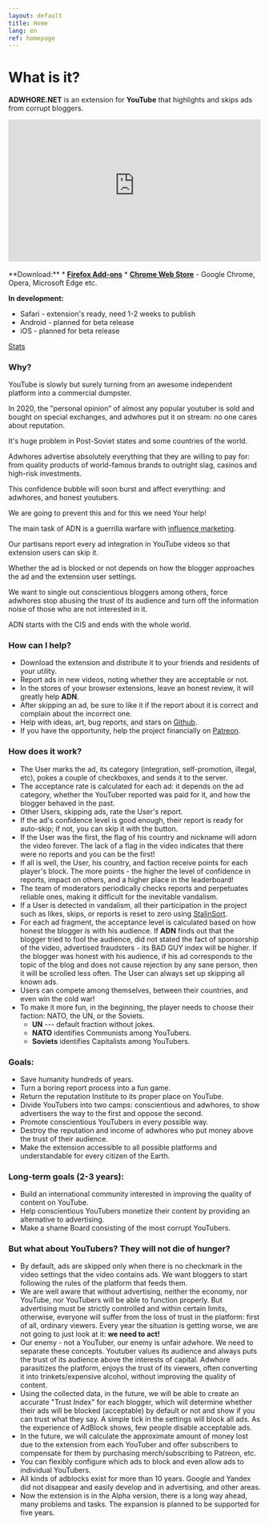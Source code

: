 ```yaml
---
layout: default
title: Home
lang: en
ref: homepage
---
```

# What is it?
**ADWHORE.NET** is an extension for **YouTube** that highlights and skips ads from corrupt bloggers.
<div style="position: relative; width: 100%; height: 0; padding-bottom: 56.25%">
<iframe style="position: absolute; top: 0; left: 0; width: 100%; height: 100%" src="https://www.youtube-nocookie.com/embed/0JTH5gG9vek" frameborder="0" allow="accelerometer; autoplay; encrypted-media; gyroscope; picture-in-picture" allowfullscreen></iframe>
</div>
<br>
**Download:**
* <b><a href = "https://addons.mozilla.org/ru/firefox/addon/adwhore-net/">Firefox Add-ons</a></b>
* <b><a href = "https://chrome.google.com/webstore/detail/adwhorenet/emfkjghgdkajicmnicojahgojkemagcm">Chrome Web Store</a></b>
    - Google Chrome, Opera, Microsoft Edge etc.
    
**In development:**
* Safari - extension's ready, need 1-2 weeks to publish
* Android - planned for beta release
* iOS - planned for beta release

<a href = "{{ site.url }}/en/stats">Stats</a>
### Why?
YouTube is slowly but surely turning from an awesome independent platform into a commercial dumpster.

In 2020, the "personal opinion” of almost any popular youtuber is sold and bought on special exchanges, and adwhores put it on stream: no one cares about reputation.

It's huge problem in Post-Soviet states and some countries of the world.

Adwhores advertise absolutely everything that they are willing to pay for: from quality products of world-famous brands to outright slag, casinos and high-risk investments.

This confidence bubble will soon burst and affect everything: and adwhores, and honest youtubers.

We are going to prevent this and for this we need Your help!

The main task of ADN is a guerrilla warfare with [influence marketing](https://en.wikipedia.org/wiki/Influencer_marketing).

Our partisans report every ad integration in YouTube videos so that extension users can skip it.

Whether the ad is blocked or not depends on how the blogger approaches the ad and the extension user settings.

We want to single out conscientious bloggers among others, force adwhores stop abusing the trust of its audience and turn off the information noise of those who are not interested in it.

ADN starts with the CIS and ends with the whole world.

### How can I help?
* Download the extension and distribute it to your friends and residents of your utility.
* Report ads in new videos, noting whether they are acceptable or not.
* In the stores of your browser extensions, leave an honest review, it will greatly help **ADN**.
* After skipping an ad, be sure to like it if the report about it is correct and complain about the incorrect one.
* Help with ideas, art, bug reports, and stars on <a href="https://github.com/qrlk/adwhore.net">Github</a>.
* If you have the opportunity, help the project financially on <a href="https://patreon.com/qrlk">Patreon</a>.

### How does it work?

* The User marks the ad, its category (integration, self-promotion, illegal, etc), pokes a couple of checkboxes, and sends it to the server.
* The acceptance rate is calculated for each ad: it depends on the ad category, whether the YouTuber reported was paid for it, and how the blogger behaved in the past.
* Other Users, skipping ads, rate the User's report.
* If the ad's confidence level is good enough, their report is ready for auto-skip; if not, you can skip it with the button.
* If the User was the first, the flag of his country and nickname will adorn the video forever. The lack of a flag in the video indicates that there were no reports and you can be the first!
* If all is well, the User, his country, and faction receive points for each player's block. The more points - the higher the level of confidence in reports, impact on others, and a higher place in the leaderboard!
* The team of moderators periodically checks reports and perpetuates reliable ones, making it difficult for the inevitable vandalism.
* If a User is detected in vandalism, all their participation in the project such as likes, skips, or reports is reset to zero using <a href="https://github.com/gustavo-depaula/stalin-sort" >StalinSort</a>.
* For each ad fragment, the acceptance level is calculated based on how honest the blogger is with his audience. If **ADN** finds out that the blogger tried to fool the audience, did not stated the fact of sponsorship of the video, advertised fraudsters - its BAD GUY index will be higher. If the blogger was honest with his audience, if his ad corresponds to the topic of the blog and does not cause rejection by any sane person, then it will be scrolled less often. The User can always set up skipping all known ads.
* Users can compete among themselves, between their countries, and even win the cold war!
* To make it more fun, in the beginning, the player needs to choose their faction: NATO, the UN, or the Soviets.
    * **UN** --- default fraction without jokes.
    * **NATO** identifies Communists among YouTubers.
    * **Soviets** identifies Capitalists among YouTubers.

### Goals:

* Save humanity hundreds of years.
* Turn a boring report process into a fun game.
* Return the reputation Institute to its proper place on YouTube.
* Divide YouTubers into two camps: conscientious and adwhores, to show advertisers the way to the first and oppose the second.
* Promote conscientious YouTubers in every possible way.
* Destroy the reputation and income of adwhores who put money above the trust of their audience.
* Make the extension accessible to all possible platforms and understandable for every citizen of the Earth.

### Long-term goals (2-3 years):
* Build an international community interested in improving the quality of content on YouTube.
* Help conscientious YouTubers monetize their content by providing an alternative to advertising.
* Make a shame Board consisting of the most corrupt YouTubers.

### But what about YouTubers? They will not die of hunger?
* By default, ads are skipped only when there is no checkmark in the video settings that the video contains ads. We want bloggers to start following the rules of the platform that feeds them.
* We are well aware that without advertising, neither the economy, nor YouTube, nor YouTubers will be able to function properly. But advertising must be strictly controlled and within certain limits, otherwise, everyone will suffer from the loss of trust in the platform: first of all, ordinary viewers. Every year the situation is getting worse, we are not going to just look at it: **we need to act!**
* Our enemy - not a YouTuber, our enemy is unfair adwhore. We need to separate these concepts. Youtuber values its audience and always puts the trust of its audience above the interests of capital. Adwhore parasitizes the platform, enjoys the trust of its viewers, often converting it into trinkets/expensive alcohol, without improving the quality of content.
* Using the collected data, in the future, we will be able to create an accurate "Trust Index" for each blogger, which will determine whether their ads will be blocked (acceptable) by default or not and show if you can trust what they say. A simple tick in the settings will block all ads. As the experience of AdBlock shows, few people disable acceptable ads.
* In the future, we will calculate the approximate amount of money lost due to the extension from each YouTuber and offer subscribers to compensate for them by purchasing merch/subscribing to Patreon, etc.
* You can flexibly configure which ads to block and even allow ads to individual YouTubers.
* All kinds of adblocks exist for more than 10 years. Google and Yandex did not disappear and easily develop and in advertising, and other areas.
* Now the extension is in the Alpha version, there is a long way ahead, many problems and tasks. The expansion is planned to be supported for five years.
